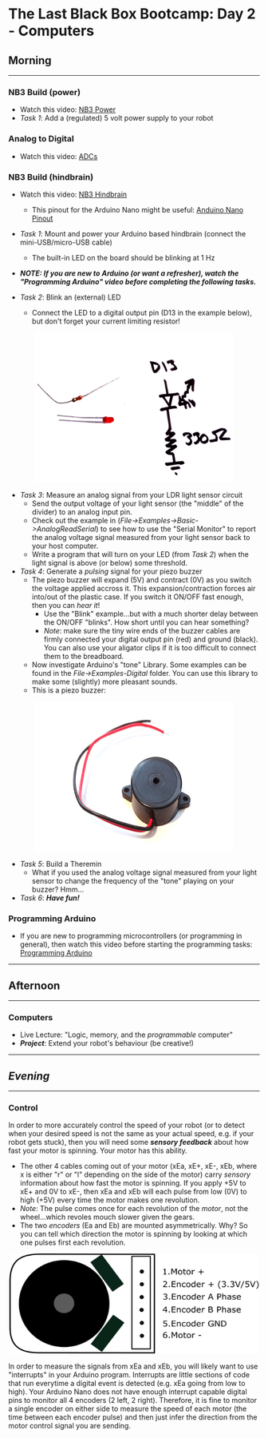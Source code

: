 # The Last Black Box Bootcamp: Day 2 - Computers

## Morning

----

### NB3 Build (power)

- Watch this video: [NB3 Power](https://vimeo.com/626839902)
- *Task 1*: Add a (regulated) 5 volt power supply to your robot

### Analog to Digital

- Watch this video: [ADCs](https://vimeo.com/627773247)

### NB3 Build (hindbrain)

- Watch this video: [NB3 Hindbrain](https://vimeo.com/626836554)
  - This pinout for the Arduino Nano might be useful: [Anduino Nano Pinout](resources/images/pinout_arduino_nano.png)
- *Task 1*: Mount and power your Arduino based hindbrain (connect the mini-USB/micro-USB cable)
  - The built-in LED on the board should be blinking at 1 Hz

- ***NOTE: If you are new to Arduino (or want a refresher), watch the "Programming Arduino" video before completing the following tasks.***

- *Task 2*: Blink an (external) LED 
  - Connect the LED to a digital output pin (D13 in the example below), but don't forget your current limiting resistor!

<p align="center">
<img src="resources/images/LED_driver_circuit.png" alt="LED driver" width="400" height="300">
</p>

- *Task 3*: Measure an analog signal from your LDR light sensor circuit
  - Send the output voltage of your light sensor (the "middle" of the divider) to an analog input pin.
  - Check out the example in (*File->Examples->Basic->AnalogReadSerial*) to see how to use the "Serial Monitor" to report the analog voltage signal measured from your light sensor back to your host computer.
  - Write a program that will turn on your LED (from *Task 2*) when the light signal is above (or below) some threshold.
- *Task 4*: Generate a *pulsing* signal for your piezo buzzer
  - The piezo buzzer will expand (5V) and contract (0V) as you switch the voltage applied accross it. This expansion/contraction forces air into/out of the plastic case. If you switch it ON/OFF fast enough, then you can *hear it*!
    - Use the "Blink" example...but with a much shorter delay between the ON/OFF "blinks". How short until you can hear something?
    - *Note*: make sure the tiny wire ends of the buzzer cables are firmly connected your digital output pin (red) and ground (black). You can also use your aligator clips if it is too difficult to connect them to the breadboard.
  - Now investigate Arduino's "tone" Library. Some examples can be found in the *File->Examples-Digital* folder. You can use this library to make some (slightly) more pleasant sounds.
  - This is a piezo buzzer:

<p align="center">
<img src="resources/images/piezo_buzzer.png" alt="Piezo Buzzer" width="400" height="300">
</p>
 
- *Task 5*: Build a Theremin
  - What if you used the analog voltage signal measured from your light sensor to change the frequency of the "tone" playing on your buzzer? Hmm...
- *Task 6*: ***Have fun!***

### Programming Arduino

- If you are new to programming microcontrollers (or programming in general), then watch this video before starting the programming tasks: [Programming Arduino](https://vimeo.com/627783660)

----

## Afternoon

----

### Computers

- Live Lecture: "Logic, memory, and the *programmable* computer"
- ***Project***: Extend your robot's behaviour (be creative!)

----

## *Evening*

----

### Control

In order to more accurately control the speed of your robot (or to detect when your desired speed is not the same as your actual speed, e.g. if your robot gets stuck), then you will need some ***sensory feedback*** about how fast your motor is spinning. Your motor has this ability.

  - The other 4 cables coming out of your motor (xEa, xE+, xE-, xEb, where x is either "r" or "l" depending on the side of the motor) carry *sensory* information about how fast the motor is spinning. If you apply +5V to xE+ and 0V to xE-, then xEa and xEb will each pulse from low (0V) to high (+5V) every time the motor makes one revolution.
  - *Note*: The pulse comes once for each revolution of the *motor*, not the wheel...which revoles mouch slower given the gears.
  - The two *encoders* (Ea and Eb) are mounted asymmetrically. Why? So you can tell which direction the motor is spinning by looking at which one pulses first each revolution.

<p align="center">
<img src="resources/images/motor_interface.png" alt="Motor Interface" width="500" height="200">
<p>

In order to measure the signals from xEa and xEb, you will likely want to use "interrupts" in your Arduino program. Interrupts are little sections of code that run everytime a digital event is detected (e.g. xEa going from low to high). Your Arduino Nano does not have enough interrupt capable digital pins to monitor all 4 encoders (2 left, 2 right). Therefore, it is fine to monitor a single encoder on either side to measure the speed of each motor (the time between each encoder pulse) and then just infer the direction from the motor control signal you are sending.